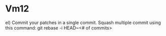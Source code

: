 Vm12
===========

el)
Commit your patches in a single commit. Squash multiple commit using this command: git rebase -i HEAD~<# of commits>



